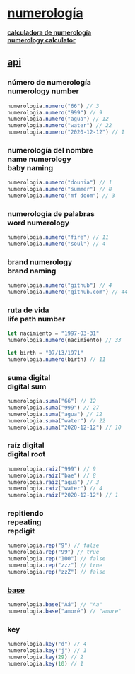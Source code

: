 # [numerología](https://ryanve.github.io/numerologia)

[<b>calculadora de numerología <br> numerology calculator</b>](https://ryanve.github.io/numerologia)

## [api](api.js)

### número de numerología <br> numerology number

```js
numerologia.numero("66") // 3
numerologia.numero("999") // 9
numerologia.numero("agua") // 12
numerologia.numero("water") // 22
numerologia.numero("2020-12-12") // 1
```

### numerología del nombre <br> name numerology <br> baby naming

```js
numerologia.numero("dounia") // 1
numerologia.numero("summer") // 8
numerologia.numero("mf doom") // 3
```

### numerología de palabras <br> word numerology

```js
numerologia.numero("fire") // 11
numerologia.numero("soul") // 4
```

### brand numerology <br> brand naming

```js
numerologia.numero("github") // 4
numerologia.numero("github.com") // 44
```

### ruta de vida <br> life path number

```js
let nacimiento = "1997-03-31"
numerologia.numero(nacimiento) // 33
```

```js
let birth = "07/13/1971"
numerologia.numero(birth) // 11
```

### suma digital <br> digital sum

```js
numerologia.suma("66") // 12
numerologia.suma("999") // 27
numerologia.suma("agua") // 12
numerologia.suma("water") // 22
numerologia.suma("2020-12-12") // 10
```

### raíz digital <br> digital root

```js
numerologia.raiz("999") // 9
numerologia.raiz("bae") // 8
numerologia.raiz("agua") // 3
numerologia.raiz("water") // 4
numerologia.raiz("2020-12-12") // 1
```

### repitiendo <br> repeating <br> repdigit

```js
numerologia.rep("9") // false
numerologia.rep("99") // true
numerologia.rep("100") // false
numerologia.rep("zzz") // true
numerologia.rep("zzZ") // false
```

### [base](../../pull/11)

```js
numerologia.base("Áá") // "Aa"
numerologia.base("amoré") // "amore"
```

### key

```js
numerologia.key("d") // 4
numerologia.key("j") // 1
numerologia.key(29) // 2
numerologia.key(10) // 1
```
